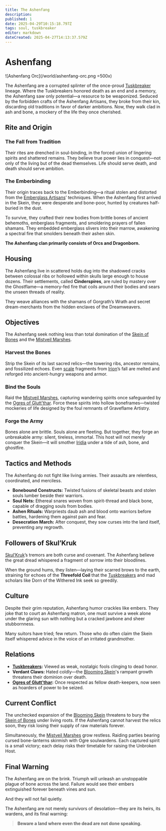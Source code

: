 ```yaml
---
title: The Ashenfang
description: 
published: 1
date: 2025-04-29T10:15:18.797Z
tags: soul, tuskbreaker
editor: markdown
dateCreated: 2025-04-27T14:13:37.579Z
---
```


# Ashenfang

![Ashenfang Orc](/world/ashenfang-orc.png =500x)

The Ashenfang are a corrupted splinter of the once-proud [Tuskbreaker](/structure/society/profession/tuskbreaker.md) lineage. Where the Tuskbreakers honored death as an end and a memory, the Ashenfang saw only potential—a resource to be weaponized. Seduced by the forbidden crafts of the Ashenfang Artisans, they broke from their kin, discarding old traditions in favor of darker ambitions. Now, they walk clad in ash and bone, a mockery of the life they once cherished.

## Rite and Origin

### The Fall from Tradition

Their rites are drenched in soul-binding, in the forced union of lingering spirits and shattered remains. They believe true power lies in conquest—not only of the living but of the dead themselves. Life should serve death, and death should serve ambition.

### The Emberbinding

Their origin traces back to the Emberbinding—a ritual stolen and distorted from the [Emberglass Artisans](/structure/society/profession/emberglass-artisan.md)’ techniques. When the Ashenfang first arrived in the Skein, they were desperate and bone-poor, hunted by creatures half-buried in the dust. 

To survive, they crafted their new bodies from brittle bones of ancient behemoths, emberglass fragments, and smoldering prayers of fallen shamans. They embedded emberglass slivers into their marrow, awakening a spectral fire that smolders beneath their ashen skin.

**The Ashenfang clan primarily consists of Orcs and Dragonborn.**

## Housing

The Ashenfang live in scattered holds dug into the shadowed cracks between colossal ribs or hollowed within skulls large enough to house dozens. Their settlements, called **Cinderspires**, are ruled by mastery over the Ghostflame—a memory-fed fire that coils around their bodies and sears the unseen threads of reality.

They weave alliances with the shamans of Gorgrath’s Wrath and secret dream-merchants from the hidden enclaves of the Dreamweavers.

## Objectives

The Ashenfang seek nothing less than total domination of the [Skein of Bones](/geography/region/skein-of-bones.md) and the [Mistveil Marshes](/geography/region/mistveil-marshes.md).

### Harvest the Bones

Strip the Skein of its last sacred relics—the towering ribs, ancestor remains, and fossilized echoes. Even [scale](/geography/landmark/scale.md) fragments from [Irion](/being/deity/irion.md)’s fall are melted and reforged into ancient-hungry weapons and armor.

### Bind the Souls

Raid the [Mistveil Marshes](/geography/region/mistveil-marshes.md), capturing wandering spirits once safeguarded by the [Ogres of Glutt'thar](/structure/society/ogres-of-glutt-thar.md). Force these spirits into hollow boneframes—twisted mockeries of life designed by the foul remnants of Graveflame Artistry.

### Forge the Army

Bones alone are brittle. Souls alone are fleeting. But together, they forge an unbreakable army: silent, tireless, immortal. This host will not merely conquer the Skein—it will smother [Iridia](/geography/cosmology/iridia.md) under a tide of ash, bone, and ghostfire.

## Tactics and Methods

The Ashenfang do not fight like living armies. Their assaults are relentless, coordinated, and merciless.

- **Bonebound Constructs:** Twisted fusions of skeletal beasts and stolen souls lumber beside their warriors.
- **Soul Nets:** Ethereal snares woven from spirit-thread and black bone, capable of dragging souls from bodies.
- **Ashen Rituals:** Warpriests daub ash and blood onto warriors before battles, hardening them against pain and fear.
- **Desecration March:** After conquest, they sow curses into the land itself, preventing any regrowth.

## Followers of Skul’Kruk

[Skul’Kruk](/being/titan/skul-kruk.md)’s tremors are both curse and covenant. The Ashenfang believe the great dread whispered a fragment of sorrow into their bloodlines.

When the ground hums, they listen—laying their scarred brows to the earth, straining for echoes of the **Threefold Coil** that the [Tuskbreakers](/structure/society/profession/tuskbreaker.md) and mad scholars like Dorn of the Withered Ink seek so greedily.

## Culture

Despite their grim reputation, Ashenfang humor crackles like embers. They joke that to court an Ashenfang matron, one must survive a week alone under the glaring sun with nothing but a cracked jawbone and sheer stubbornness. 

Many suitors have tried; few return. Those who do often claim the Skein itself whispered advice in the voice of an irritated grandmother.

## Relations

- **[Tuskbreakers](/structure/society/profession/tuskbreaker.md):** Viewed as weak, nostalgic fools clinging to dead honor.
- **Verdant Claws:** Hated coldly—the [Blooming Skein](/geography/region/blooming-skein.md)'s rampant growth threatens their dominion over death.
- **[Ogres of Glutt'thar](/structure/society/ogres-of-glutt-thar.md):** Once respected as fellow death-keepers, now seen as hoarders of power to be seized.

## Current Conflict

The unchecked expansion of the [Blooming Skein](/geography/region/blooming-skein.md) threatens to bury the [Skein of Bones](/geography/region/skein-of-bones.md) under living roots. If the Ashenfang cannot harvest the relics soon, they risk losing their supply of raw materials forever.

Simultaneously, the [Mistveil Marshes](/geography/region/mistveil-marshes.md) grow restless. Raiding parties bearing cursed bone-lanterns skirmish with Ogre soulwardens. Each captured spirit is a small victory; each delay risks their timetable for raising the Unbroken Host.

## Final Warning
The Ashenfang are on the brink. Triumph will unleash an unstoppable plague of bone across the land. Failure would see their embers extinguished forever beneath vines and sun.

And they will not fail quietly.

The Ashenfang are not merely survivors of desolation—they are its heirs, its wardens, and its final warning:

> **Beware a land where even the dead are not done speaking.**
